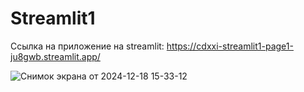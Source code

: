 # Streamlit1

Ссылка на приложение на streamlit: https://cdxxi-streamlit1-page1-ju8gwb.streamlit.app/

![Снимок экрана от 2024-12-18 15-33-12](https://github.com/user-attachments/assets/8b58b875-4aa4-4436-8618-66e1eab55340)
